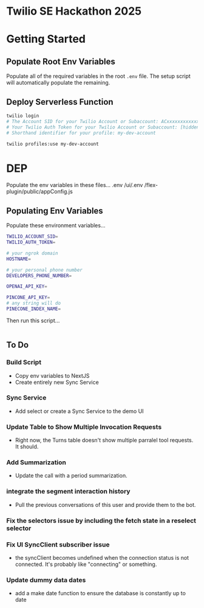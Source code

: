 # Twilio SE Hackathon 2025

# Getting Started

## Populate Root Env Variables

Populate all of the required variables in the root `.env` file. The setup script will automatically populate the remaining.

## Deploy Serverless Function

```bash
twilio login
# The Account SID for your Twilio Account or Subaccount: ACxxxxxxxxxxxxxxxxxxxxxxxxxxxxxxxx
# Your Twilio Auth Token for your Twilio Account or Subaccount: [hidden]
# Shorthand identifier for your profile: my-dev-account

twilio profiles:use my-dev-account

```

# DEP

Populate the env variables in these files...
.env
/ui/.env
/flex-plugin/public/appConfig.js

## Populating Env Variables

Populate these environment variables...

```bash
TWILIO_ACCOUNT_SID=
TWILIO_AUTH_TOKEN=

# your ngrok domain
HOSTNAME=

# your personal phone number
DEVELOPERS_PHONE_NUMBER=

OPENAI_API_KEY=

PINCONE_API_KEY=
# any string will do
PINECONE_INDEX_NAME=
```

Then run this script...

```bash

```

## To Do

### Build Script

- Copy env variables to NextJS
- Create entirely new Sync Service

### Sync Service

- Add select or create a Sync Service to the demo UI

### Update Table to Show Multiple Invocation Requests

- Right now, the Turns table doesn't show multiple parralel tool requests. It should.

### Add Summarization

- Update the call with a period summarization.

### integrate the segment interaction history

- Pull the previous conversations of this user and provide them to the bot.

### Fix the selectors issue by including the fetch state in a reselect selector

### Fix UI SyncClient subscriber issue

- the syncClient becomes undefined when the connection status is not connected. It's probably like "connecting" or something.

### Update dummy data dates

- add a make date function to ensure the database is constantly up to date
